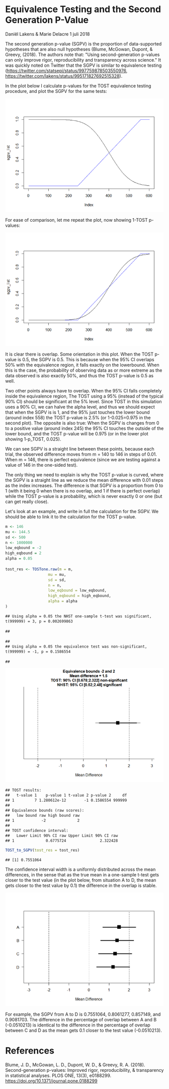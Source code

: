 Equivalence Testing and the Second Generation P-Value
================
Daniël Lakens & Marie Delacre
1 juli 2018

The second generation p-value (SGPV) is the proportion of data-supported hypotheses that are also null hypotheses (Blume, McGowan, Dupont, & Greevy, (2018). The authors note that: "Using second-generation p-values can only improve rigor, reproducibility and transparency across science." It was quickly noted on Twitter that the SGPV is similar to equivalence testing (<https://twitter.com/statsepi/status/997759878503550976>, <https://twitter.com/lakens/status/995171827692515328>).

In the plot below I calculate p-values for the TOST equivalence testing procedure, and plot the SGPV for the same tests:

![](sgpv_vs_TOST_files/figure-markdown_github/sgpv_tost-1.png)

For ease of comparison, let me repeat the plot, now showing 1-TOST p-values:

![](sgpv_vs_TOST_files/figure-markdown_github/1-sgpv_tost-1.png)

It is clear there is overlap. Some orientation in this plot. When the TOST p-value is 0.5, the SGPV is 0.5. This is because when the 95% CI overlaps 50% with the equivalence region, it falls exactly on the lowerbound. When this is the case, the probability of observing data as or more extreme as the data observed is also exactly 50%, and thus the TOST p-value is 0.5 as well.

Two other points always have to overlap. When the 95% CI falls completely inside the equivalence region, The TOST using a 95% (instead of the typical 90% CI) should be significant at the 5% level. Since TOST in this simulation uses a 90% CI, we can halve the alpha level, and thus we should expect that when the SGPV is is 1, and the 95% just touches the lower bound (around index 558) the TOST p-value is 2.5% (or 1-0.025=0.975 in the second plot). The opposite is also true: When the SGPV is changes from 0 to a positive value (around index 245) the 95% CI touches the outside of the lower bound, and the TOST p-value will be 0.975 (or in the lower plot showing 1-p\_TOST, 0.025).

We can see SGPV is a straight line between these points, because each trial, the observed difference moves from m = 140 to 146 in steps of 0.01. When m = 146, there is perfect equivalence (since we are testing against a value of 146 in the one-sided test).

The only thing we need to explain is why the TOST p-value is curved, where the SGPV is a straight line as we reduce the mean difference with 0.01 steps as the index increases. The difference is that SGPV is a proportion from 0 to 1 (with it being 0 when there is no overlap, and 1 if there is perfect overlap) while the TOST p-value is a probability, which is never exactly 0 or one (but can get really close).

Let's look at an example, and write in full the calculation for the SGPV. We should be able to link it to the calculation for the TOST p-value.

``` r
m <- 146
mu <- 144.5
sd <- 500
n <- 1000000
low_eqbound = -2 
high_eqbound = 2 
alpha = 0.05

tost_res <- TOSTone.raw(m = m, 
                   mu = mu,
                   sd = sd, 
                   n = n, 
                   low_eqbound = low_eqbound, 
                   high_eqbound = high_eqbound, 
                   alpha = alpha
)
```

    ## Using alpha = 0.05 the NHST one-sample t-test was significant, t(999999) = 3, p = 0.002699863

    ## 

    ## 
    ## Using alpha = 0.05 the equivalence test was non-significant, t(999999) = -1, p = 0.1586554

    ## 

![](sgpv_vs_TOST_files/figure-markdown_github/unnamed-chunk-4-1.png)

    ## TOST results:
    ##   t-value 1    p-value 1 t-value 2 p-value 2     df
    ## 1         7 1.280612e-12        -1 0.1586554 999999
    ## 
    ## Equivalence bounds (raw scores):
    ##   low bound raw high bound raw
    ## 1            -2              2
    ## 
    ## TOST confidence interval:
    ##   Lower Limit 90% CI raw Upper Limit 90% CI raw
    ## 1              0.6775724               2.322428

``` r
TOST_to_SGPV(tost_res = tost_res)
```

    ## [1] 0.7551064

The confidence interval width is a uniformly distributed across the mean differences, in the sense that as the true mean in a one-sample t-test gets closer to the test value (in the plot below, from situation A to D, the mean gets closer to the test value by 0.1) the difference in the overlap is stable.

![](sgpv_vs_TOST_files/figure-markdown_github/unnamed-chunk-6-1.png)

For example, the SGPV from A to D is 0.7551064, 0.8061277, 0.857149, and 0.9081703. The difference in the percentage of overlap between A and B (-0.0510213) is identical to the difference in the percentage of overlap between C and D as the mean gets 0.1 closer to the test value (-0.0510213).

References
==========

Blume, J. D., McGowan, L. D., Dupont, W. D., & Greevy, R. A. (2018). Second-generation p-values: Improved rigor, reproducibility, & transparency in statistical analyses. PLOS ONE, 13(3), e0188299. <https://doi.org/10.1371/journal.pone.0188299>
